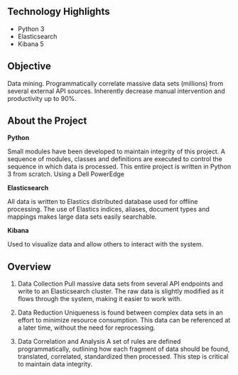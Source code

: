 ## Technology Highlights
- Python 3
- Elasticsearch
- Kibana 5

## Objective
Data mining. Programmatically correlate massive data sets (millions) from several external API sources. Inherently decrease manual intervention and productivity up to 90%.

## About the Project
**Python**

Small modules have been developed to maintain integrity of this project. A sequence of modules, classes and definitions are executed to control the sequence in which data is processed. This entire project is written in Python 3 from scratch. Using a Dell PowerEdge

**Elasticsearch**

All data is written to Elastics distributed database used for offline processing. The use of Elastics indices, aliases, document types and mappings makes large data sets easily searchable.

**Kibana**

Used to visualize data and allow others to interact with the system.

## Overview
1. Data Collection 
Pull massive data sets from several API endpoints and write to an Elasticsearch cluster. The raw data is slightly modified as it flows through the system, making it easier to work with.

2. Data Reduction
Uniqueness is found between complex data sets in an effort to minimize resource consumption. This data can be referenced at a later time, without the need for reprocessing.

3. Data Correlation and Analysis
A set of rules are defined programmatically, outlining how each fragment of data should be found, translated, correlated, standardized then processed. This step is critical to maintain data integrity.
